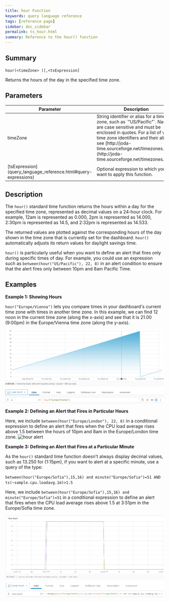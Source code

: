 ```yaml
---
title: hour Function
keywords: query language reference
tags: [reference page]
sidebar: doc_sidebar
permalink: ts_hour.html
summary: Reference to the hour() function
---
```

## Summary
```
hour(<timeZone> )[,<tsExpression]
```
Returns the hours of the day in the specified time zone.

## Parameters
<table>
<tbody>
<thead>
<tr><th width="20%">Parameter</th><th width="80%">Description</th></tr>
</thead>
<tr><td>timeZone</td>
<td markdown="span">
String identifier or alias for a time zone, such as `"US/Pacific"`. Names are case sensitive and must be enclosed in quotes. For a list of valid time zone identifiers and their aliases, see  [http://joda-time.sourceforge.net/timezones.html](http://joda-time.sourceforge.net/timezones.html).
</td></tr>
<tr>
<td markdown="span"> [tsExpression](query_language_reference.html#query-expressions)</td>
<td>Optional expression to which you want to apply this function. </td>
</tr>
</tbody>
</table>


## Description

The `hour()` standard time function returns the hours within a day for the specified time zone, represented as decimal values on a 24-hour clock. For example, 12am is represented as 0.000, 2pm is represented as 14.000, 2:30pm is represented as 14.5, and 2:32pm is represented as 14.533.

The returned values are plotted against the corresponding hours of the day shown in the time zone that is currently set for the dashboard. `hour()` automatically adjusts its return values for daylight savings time.

`hour()` is particularly useful when you want to define an alert that fires only during specific times of day. For example, you could use an expression such as `between(hour("US/Pacific"), 22, 8)` in an alert condition to ensure that the alert fires only between 10pm and 8am Pacific Time.

## Examples

**Example 1: Showing Hours**

`hour("Europe/Vienna")` lets you compare times in your dashboard's current time zone with times in another time zone. In this example, we can find 12 noon in the current time zone (along the x-axis) and see that it is 21.00 (9:00pm) in the Europe/Vienna time zone (along the y-axis).

![hour](images/ts_hour.png)

**Example 2: Defining an Alert that Fires in Particular Hours**

Here, we include `between(hour("Europe/London"), 22, 8)` in a conditional expression to define an alert that fires when the CPU load average rises above 1.5 between the hours of 10pm and 8am in the Europe/London time zone.
![hour alert](images/ts_hour_alert.png)

**Example 3: Defining an Alert that Fires at a Particular Minute**

As the `hour()` standard time function doesn't always display decimal values, such as 13.250 for (1:15pm), if you want to alert at a specific minute, use a query of the type:

`between(hour("Europe/Sofia"),15,16) and minute("Europe/Sofia")=51 AND ts(~sample.cpu.loadavg.1m)>1.5`

Here, we include `between(hour("Europe/Sofia"),15,16) and minute("Europe/Sofia")=51` in a conditional expression to define an alert that fires when the CPU load average rises above 1.5 at 3:51pm in the Europe/Sofia time zone.

![hour alert at a specific minute](images/ts_hour_minute_alert.png)
